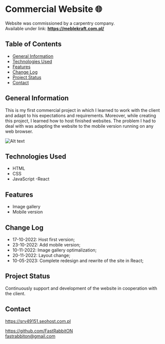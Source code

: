 # Commercial Website 🌐 
Website was commissioned by a carpentry company. \
Available under link:   **https://meblekraft.com.pl/**

## Table of Contents

* [General Information](#general-information)
* [Technologies Used](#technologies-used)
* [Features](#features)
* [Change Log](#change-log)
* [Project Status](#project-status)
* [Contact](#contact)

## General Information
This is my first commercial project in which I learned to work with the client and adapt to his expectations and requirements. Moreover, while creating this project, I learned how to host finished websites. The problem I had to deal with was adapting the website to the mobile version running on any web browser.

![Alt text](https://github.com/FastRabbitON/FastRabbitON/blob/main/GifKraft.gif)

## Technologies Used
- HTML
- CSS
- JavaScript
-React

## Features
- Image gallery
- Mobile version

## Change Log
- 17-10-2022: Host first version;
- 23-10-2022: Add mobile version;
- 10-11-2022: Image gallery optimalization;
- 20-11-2022: Layout change;
- 10-05-2023: Complete redesign and rewrite of the site in React;

## Project Status
Continuously support and development of the website in cooperation with the client.

## Contact
https://srv49151.seohost.com.pl

https://github.com/FastRabbitON \
fastrabbiton@gmail.com


